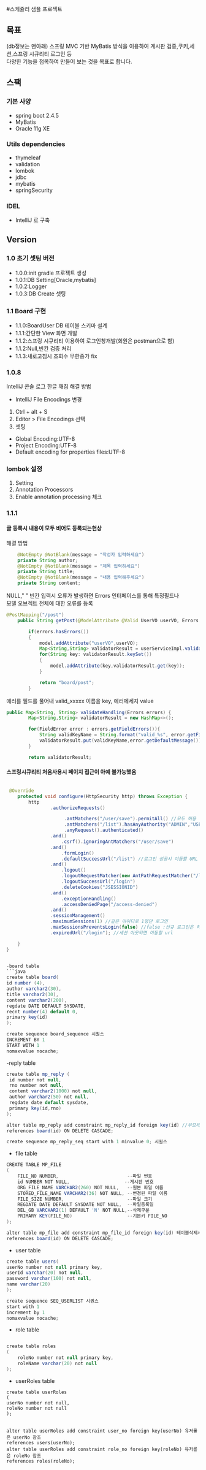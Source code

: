 #스케쥴러 샘플 프로젝트
## 목표
(db정보는 맨아래)
스프링 MVC 기반 MyBatis 방식을 이용하여 게시판 검증,쿠키,세션,스프링 시큐리티 로그인 등<br/>
다양한 기능을 접목하여 만들어 보는 것을 목표로 합니다.

## 스팩

### 기본 사양

- spring boot 2.4.5
- MyBatis
- Oracle 11g XE

### Utils dependencies

- thymeleaf
- validation
- lombok
- jdbc
- mybatis
- springSecurity

### IDEL

- IntelliJ 로 구축

## Version

### 1.0 초기 셋팅 버전

- 1.0.0:init gradle 프로젝트 생성
- 1.0.1:DB Setting[Oracle,mybatis]
- 1.0.2:Logger
- 1.0.3:DB Create 셋팅 

### 1.1 Board 구현

- 1.1.0:BoardUser DB 테이블 스키마 설계
- 1.1.1:간단한 View 화면 개발
- 1.1.2:스프링 시큐리티 이용하여 로그인창개발(회원은 postman으로 함)
- 1.1.2:Null,빈칸 검증 처리
- 1.1.3:새로고침시 조회수 무한증가 fix

### 1.0.8

IntelliJ 콘솔 로그 한글 깨짐 해결 방법

- IntelliJ File Encodings 변경

1. Ctrl + alt + S
2. Editor > File Encodings 선택
3. 셋팅

- Global Encoding:UTF-8
- Project Encoding:UTF-8
- Default encoding for properties files:UTF-8

### lombok 설정

1. Setting
2. Annotation Processors
3. Enable annotation processing 체크

### 1.1.1

#### 글 등록시 내용이 모두 비어도 등록되는현상

해결 방법
```java
    @NotEmpty @NotBlank(message = "작성자 입력하세요")
    private String author;
    @NotEmpty @NotBlank(message = "제목 입력하세요")
    private String title;
    @NotEmpty @NotBlank(message = "내용 입력해주세요")
    private String content;
```
NULL," " 빈칸 입력시 오류가 발생하면 Errors 인터페이스를 통해 특정필드나</br>
모델 오브젝트 전체에 대한 오류를 등록

```java
@PostMapping("/post")
    public String getPost(@ModelAttribute @Valid UserVO userVO, Errors errors, Model model){

        if(errors.hasErrors())
        {
            model.addAttribute("userVO",userVO);
            Map<String,String> validatorResult = userServiceImpl.validateHandling(errors);
            for(String key: validatorResult.keySet())
            {
                model.addAttribute(key,validatorResult.get(key));
            }

            return "board/post";
        }
```

에러를 필드를 풀어내 valid_xxxxx 이름을 key, 에러메세지 value 
```java
public Map<String, String> validateHandling(Errors errors) {
        Map<String,String> validatorResult = new HashMap<>();

        for(FieldError error : errors.getFieldErrors()){
            String validKeyName = String.format("valid_%s", error.getField());
            validatorResult.put(validKeyName,error.getDefaultMessage());
        }

        return validatorResult;

```

#### 스프링시큐리티 처음사용시 페이지 접근이 아예 불가능했음

```java

 @Override
    protected void configure(HttpSecurity http) throws Exception {
        http
                .authorizeRequests()

                     .antMatchers("/user/save").permitAll() //모두 허용
                     .antMatchers("/list").hasAnyAuthority("ADMIN","USER") 권한설정을 처음에 할줄몰라서 페이지 접근조차 할수없었음..
                     .anyRequest().authenticated()
                .and()
                    .csrf().ignoringAntMatchers("/user/save")
                .and()
                    .formLogin()
                    .defaultSuccessUrl("/list") //로그인 성공시 이동할 URL
                .and()
                    .logout()
                    .logoutRequestMatcher(new AntPathRequestMatcher("/logout"))
                    .logoutSuccessUrl("/login")
                    .deleteCookies("JSESSIONID")
                .and()
                    .exceptionHandling()
                    .accessDeniedPage("/access-denied")
                .and()
                .sessionManagement()
                .maximumSessions(1) //같은 아이디로 1명만 로그인
                .maxSessionsPreventsLogin(false) //false :신규 로그인은 허용, 기존 사용자는 세션 아웃  true: 이미 로그인한 세션이있으면 로그인 불가
                .expiredUrl("/login"); //세션 아웃되면 이동할 url

    }
}


-board table
```java
create table board(
id number (4),
author varchar2(30),
title varchar2(30),
content varchar2(200),
regdate DATE DEFAULT SYSDATE,
recnt number(4) default 0,
primary key(id)
);  

create sequence board_sequence 시퀀스
INCREMENT BY 1
START WITH 1
nomaxvalue nocache;
```


-reply table
```java
create table mp_reply (
 id number not null,
 rno number not null,
 content varchar2(1000) not null,
 author varchar2(50) not null,
 regdate date default sysdate,
 primary key(id,rno)
);

alter table mp_reply add constraint mp_reply_id foreign key(id) //부모테이블삭제시 자식인 댓글테이블도 같이삭제
references board(id) ON DELETE CASCADE; 

create sequence mp_reply_seq start with 1 minvalue 0; 시퀀스

```

- file table
```java
CREATE TABLE MP_FILE
(
    FILE_NO NUMBER,                         --파일 번호
    id NUMBER NOT NULL,                    --게시판 번호
    ORG_FILE_NAME VARCHAR2(260) NOT NULL,   --원본 파일 이름
    STORED_FILE_NAME VARCHAR2(36) NOT NULL, --변경된 파일 이름
    FILE_SIZE NUMBER,                       --파일 크기
    REGDATE DATE DEFAULT SYSDATE NOT NULL,  --파일등록일
    DEL_GB VARCHAR2(1) DEFAULT 'N' NOT NULL,--삭제구분
    PRIMARY KEY(FILE_NO)                    --기본키 FILE_NO
);

alter table mp_file add constraint mp_file_id foreign key(id) 테이블삭제시 덩달아 삭제
references board(id) ON DELETE CASCADE;
```

- user table

```java
create table users(
userNo number not null primary key,
userId varchar(20) not null,
password varchar(100) not null,
name varchar(20)
);

create sequence SEQ_USERLIST 시퀀스
start with 1
increment by 1
nomaxvalue nocache;
```


- role table
```java 

create table roles
(
    roleNo number not null primary key,
    roleName varchar(20) not null
);

```


- userRoles table
```
create table userRoles
(
userNo number not null,
roleNo number not null
);


alter table userRoles add constraint user_no foreign key(userNo) 유저롤은 userNo 참조
references users(userNo);
alter table userRoles add constraint role_no foreign key(roleNo) 유저롤은 roleNo 참조
references roles(roleNo);
```




